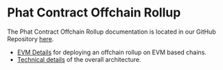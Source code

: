 # Phat Contract Offchain Rollup

The Phat Contract Offchain Rollup documentation is located in our GitHub Repository [here](https://github.com/Phala-Network/phat-offchain-rollup).

* [EVM Details](https://github.com/Phala-Network/phat-offchain-rollup/blob/main/EvmRollup.md) for deploying an offchain rollup on EVM based chains.
* [Technical details](https://github.com/Phala-Network/phat-offchain-rollup/blob/main/TechnicalDetails.md) of the overall architecture.

